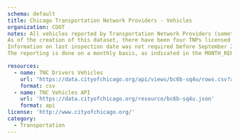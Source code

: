 ```yaml
---
schema: default
title: Chicago Transportation Network Providers - Vehicles
organization: CDOT
notes: All vehicles reported by Transportation Network Providers (sometimes called rideshare companies) to the City of Chicago as part of routine reporting required by ordinance. Inclusion of a vehicle in a monthly report indicates that the vehicle was eligible for trips in Chicago in that month for at least one day, regardless of whether it actually provided any rides. If a vehicle is eligible in multiple months, which is common, it will have records in each of these reporting months.
As of the creation of this dataset, there have been four TNPs licensed to operate in Chicago, although never more than three at any given time and currently three. Vehicles reported by more than one company in the same month are combined and the MULTIPLE_TNPS column is marked as TRUE. However, the matching process is imperfect so not all such vehicles are necessarily identified.
Information on last inspection date was not required before September 2017 so will not be found in older records.
The reporting is done on a monthly basis, as indicated in the MONTH_REPORTED column. However, starting in 2018, the reports are batched and files for all three months in a quarter are delivered to the City of Chicago at the end of each quarter. Due to an issue in this transition, some vehicle records for Q2 2018 (April-June) were reported for the quarter as a whole, rather than for individual months. For purposes of this dataset, those records have been assigned to 2018-06 (June). Therefore, some caution in interpreting this month and the quarter as a whole is advised.

resources:
  - name: TNC Drivers Vehicles
    url: "https://data.cityofchicago.org/api/views/bc6b-sq4u/rows.csv?accessType=DOWNLOAD&bom=true&format=true"
    format: csv
  - name: TNC Vehicles API
    url: 'https://data.cityofchicago.org/resource/bc6b-sq4u.json'
    format: api
license: 'http://www.cityofchicago.org/'
category:
  - Transportation
---
```

